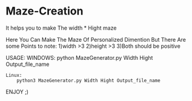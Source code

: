 # Maze-Creation
 It helps you to make The width * Hight maze

 Here You Can Make The Maze Of Personalized Dimention But There Are some Points to note:
    1)width >3
    2)height >3
    3)Both should be positive

USAGE:
    WINDOWS:
        python MazeGenerator.py Width Hight Output_file_name
    
    Linux:
        python3 MazeGenerator.py Width Hight Output_file_name


ENJOY ;)
